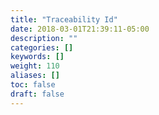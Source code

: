```yaml
---
title: "Traceability Id"
date: 2018-03-01T21:39:11-05:00
description: ""
categories: []
keywords: []
weight: 110
aliases: []
toc: false
draft: false
---
```

